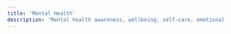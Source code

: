 ```yaml
---
title: 'Mental Health'
description: 'Mental health awareness, wellbeing, self-care, emotional health, and maintaining psychological wellness.'
---
```

